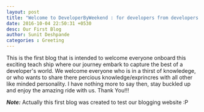 ```yaml
---
layout: post
title: "Welcome to DeveloperByWeekend : for developers from developers."
date: 2016-10-04 22:50:31 +0530
desc: Our First Blog
author: Sunit Deshpande
categories : Greeting
---
```


This is the first blog that is intended to welcome everyone onboard this exciting teach ship where our journey embark to capture the best of a developer's world. We welcome everyone who is in a thirst of knowledege, or who wants to share there percious knowledge/exprincres with all other like minded personality. I have nothing more to say then, stay buckled up and enjoy the amazing ride with us. Thank You!!!

***Note:*** Actually this first blog was created to test our blogging website :P
